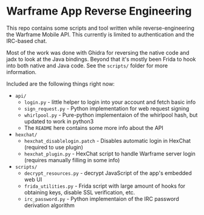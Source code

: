 # Warframe App Reverse Engineering

This repo contains some scripts and tool written while reverse-engineering the Warframe Mobile API.
This currently is limited to authentication and the IRC-based chat.

Most of the work was done with Ghidra for reversing the native code and jadx to look at the Java bindings. Beyond that it's mostly been Frida to hook into both native and Java code. See the `scripts/` folder for more information.

Included are the following things right now:
- `api/`
  + `login.py` - little helper to login into your account and fetch basic info
  + `sign_request.py` - Python implementation for web request signing
  + `whirlpool.py` - Pure-python implementaion of the whirlpool hash, but updated to work in python3
  + The `README` here contains some more info about the API
- `hexchat/`
  + `hexchat_disablelogin.patch` - Disables automatic login in HexChat (required to use plugin)
  + `hexchat_plugin.py` - HexChat script to handle Warframe server login (requires manually filling in some info)
- `scripts/`
  + `decrypt_resources.py` - decrypt JavaScript of the app's embedded web UI
  + `frida_utilities.py` - Frida script with large amount of hooks for obtaining keys, disable SSL verification, etc.
  + `irc_password.py` - Python implementaion of the IRC password derivation algorithm
